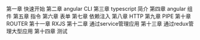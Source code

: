 第一章 快速开始
第二章 angular CLI
第三章 typescript 简介
第四章 angular 组件
第五章 指令
第六章 表单
第七章 依赖注入
第八章 HTTP
第九章 PIPE
第十章 ROUTER
第十一章 RXJS
第十二章 通过service管理应用
第十三章 通过redux管理大型应用
第十四章 测试
